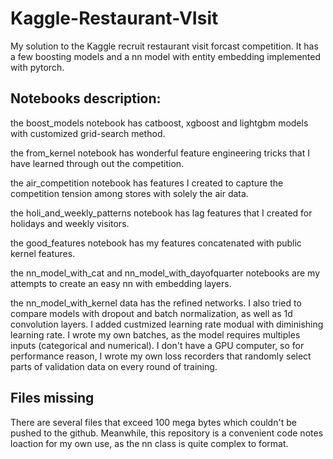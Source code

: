 # Kaggle-Restaurant-VIsit
My solution to the Kaggle recruit restaurant visit forcast competition. It has a few boosting models and a nn model with entity embedding implemented with pytorch.

## Notebooks description:
the boost_models notebook has catboost, xgboost and lightgbm models with customized grid-search method.

the from_kernel notebook has wonderful feature engineering tricks that I have learned through out the competition.

the air_competition notebook has features I created to capture the competition tension among stores with solely the air data.

the holi_and_weekly_patterns notebook has lag features that I created for holidays and weekly visitors.

the good_features notebook has my features concatenated with public kernel features.

the nn_model_with_cat and nn_model_with_dayofquarter notebooks are my attempts to create an easy nn with embedding layers.

the nn_model_with_kernel data has the refined networks. I also tried to compare models with dropout and batch normalization, as well as 1d convolution layers. I added custmized learning rate modual with diminishing learning rate. I wrote my own batches, as the model requires multiples inputs (categorical and numerical). I don't have a GPU computer, so for performance reason, I wrote my own loss recorders that randomly select parts of validation data on every round of training.

## Files missing
There are several files that exceed 100 mega bytes which couldn't be pushed to the github. Meanwhile, this repository is a convenient code notes loaction for my own use, as the nn class is quite complex to format.
